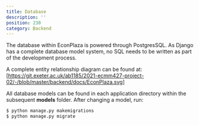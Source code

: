 ```yaml
---
title: Database
description: ''
position: 230
category: Backend
---
```


The database within EconPlaza is powered through PostgresSQL. As Django has a complete database model system, no SQL needs to be written as part of the development process.

A complete entity relationship diagram can be found at: [https://git.exeter.ac.uk/ab1185/2021-ecmm427-project-02/-/blob/master/backend/docs/EconPlaza.svg]

All database models can be found in each application directory within the subsequent **models** folder. After changing a model, run:

```bash
$ python manage.py makemigrations
$ python manage.py migrate
```
